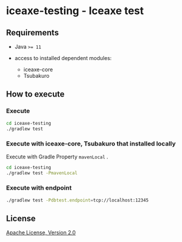 # iceaxe-testing - Iceaxe test

## Requirements

* Java `>= 11`

* access to installed dependent modules:
  * iceaxe-core
  * Tsubakuro

## How to execute

### Execute

```bash
cd iceaxe-testing
./gradlew test
```

### Execute with iceaxe-core, Tsubakuro that installed locally

Execute with Gradle Property `mavenLocal` .

```bash
cd iceaxe-testing
./gradlew test -PmavenLocal
```

### Execute with endpoint

```bash
./gradlew test -Pdbtest.endpoint=tcp://localhost:12345
```

## License

[Apache License, Version 2.0](http://www.apache.org/licenses/LICENSE-2.0)

